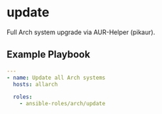 # update

Full Arch system upgrade via AUR-Helper (pikaur).

## Example Playbook

```yaml
---
- name: Update all Arch systems
  hosts: allarch

  roles:
    - ansible-roles/arch/update
```
